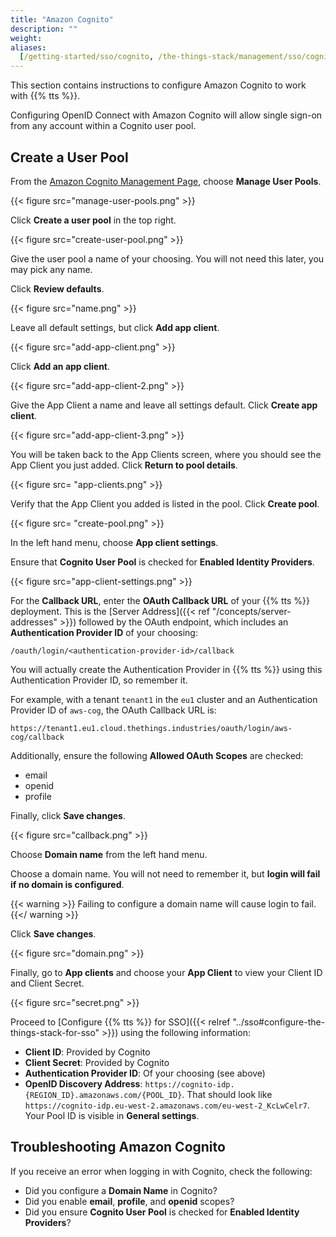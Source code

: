 ```yaml
---
title: "Amazon Cognito"
description: ""
weight:
aliases:
  [/getting-started/sso/cognito, /the-things-stack/management/sso/cognito]
---
```


This section contains instructions to configure Amazon Cognito to work with {{% tts %}}.

<!-- more -->

Configuring OpenID Connect with Amazon Cognito will allow single sign-on from any account within a Cognito user pool.

## Create a User Pool

From the [Amazon Cognito Management Page](https://console.aws.amazon.com/cognito/), choose **Manage User Pools**.

{{< figure src="manage-user-pools.png" >}}

Click **Create a user pool** in the top right.

{{< figure src="create-user-pool.png" >}}

Give the user pool a name of your choosing. You will not need this later, you may pick any name.

Click **Review defaults**.

{{< figure src="name.png" >}}

Leave all default settings, but click **Add app client**.

{{< figure src="add-app-client.png" >}}

Click **Add an app client**.

{{< figure src="add-app-client-2.png" >}}

Give the App Client a name and leave all settings default. Click **Create app client**.

{{< figure src="add-app-client-3.png" >}}

You will be taken back to the App Clients screen, where you should see the App Client you just added. Click **Return to pool details**.

{{< figure src= "app-clients.png" >}}

Verify that the App Client you added is listed in the pool. Click **Create pool**.

{{< figure src= "create-pool.png" >}}

In the left hand menu, choose **App client settings**.

Ensure that **Cognito User Pool** is checked for **Enabled Identity Providers**.

{{< figure src="app-client-settings.png" >}}

For the **Callback URL**, enter the **OAuth Callback URL** of your {{% tts %}} deployment. This is the [Server Address]({{< ref "/concepts/server-addresses" >}}) followed by the OAuth endpoint, which includes an **Authentication Provider ID** of your choosing:

```
/oauth/login/<authentication-provider-id>/callback
```

You will actually create the Authentication Provider in {{% tts %}} using this Authentication Provider ID, so remember it.

For example, with a tenant `tenant1` in the `eu1` cluster and an Authentication Provider ID of `aws-cog`, the OAuth Callback URL is:

```
https://tenant1.eu1.cloud.thethings.industries/oauth/login/aws-cog/callback
```

Additionally, ensure the following **Allowed OAuth Scopes** are checked:

- email
- openid
- profile

Finally, click **Save changes**.

{{< figure src="callback.png" >}}

Choose **Domain name** from the left hand menu.

Choose a domain name. You will not need to remember it, but **login will fail if no domain is configured**.

{{< warning >}}
Failing to configure a domain name will cause login to fail.
{{</ warning >}}

Click **Save changes**.

{{< figure src="domain.png" >}}

Finally, go to **App clients** and choose your **App Client** to view your Client ID and Client Secret.

{{< figure src="secret.png" >}}

Proceed to [Configure {{% tts %}} for SSO]({{< relref "../sso#configure-the-things-stack-for-sso" >}}) using the following information:

- **Client ID**: Provided by Cognito
- **Client Secret**: Provided by Cognito
- **Authentication Provider ID**: Of your choosing (see above)
- **OpenID Discovery Address**: `https://cognito-idp.{REGION_ID}.amazonaws.com/{POOL_ID}`. That should look like `https://cognito-idp.eu-west-2.amazonaws.com/eu-west-2_KcLwCelr7`. Your Pool ID is visible in **General settings**.

## Troubleshooting Amazon Cognito

If you receive an error when logging in with Cognito, check the following:

- Did you configure a **Domain Name** in Cognito?
- Did you enable **email**, **profile**, and **openid** scopes?
- Did you ensure **Cognito User Pool** is checked for **Enabled Identity Providers**?
